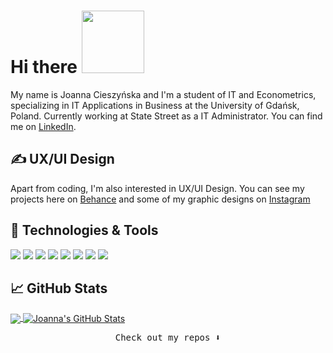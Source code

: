 # Hi there <img src="https://media.giphy.com/media/Wj7lNjMNDxSmc/giphy.gif" width="100px">
My name is Joanna Cieszyńska and I'm a student of IT and Econometrics, specializing in IT Applications in Business at the University of Gdańsk, Poland. Currently working at State Street as a IT Administrator. You can find me on [LinkedIn](https://www.linkedin.com/in/joannacieszynska/).

## &#x270d; UX/UI Design

Apart from coding, I'm also interested in UX/UI Design. You can see my projects here on [Behance][1] and some of my graphic designs on [Instagram][2]

## 🔧 Technologies & Tools
![](https://img.shields.io/badge/Code-JavaScript-informational?style=for-the-badge&logo=javascript&logoColor=black&color=41b883)
![](https://img.shields.io/badge/Code-Java-informational?style=for-the-badge&logo=java&logoColor=white&color=41b883)
![](https://img.shields.io/badge/Code-C_%23-informational?style=for-the-badge&logo=c-sharp&logoColor=white&color=41b883)
![](https://img.shields.io/badge/Tools-Adobe_XD-informational?style=for-the-badge&logo=adobe-xd&logoColor=white&color=41b883)
![](https://img.shields.io/badge/Tools-Figma-informational?style=for-the-badge&logo=figma&logoColor=white&color=41b883)
![](https://img.shields.io/badge/Tools-Visual_Studio-informational?style=for-the-badge&logo=visual-studio&logoColor=white&color=41b883)
![](https://img.shields.io/badge/Tools-Visual_Studio_Code-informational?style=for-the-badge&logo=visual-studio-code&logoColor=white&color=41b883)
![](https://img.shields.io/badge/Tools-IntelliJ_IDEA-informational?style=for-the-badge&logo=intellij-idea&logoColor=white&color=41b883)


## &#x1f4c8; GitHub Stats

<a href="https://github.com/jcieszynska/jcieszynska">
  <img align="center" src="https://github-readme-stats.vercel.app/api/top-langs/?username=jcieszynska&hide=html,typescript&theme=vue" />
</a>
<a href="https://github.com/jcieszynska/jcieszynska">
  <img align="center" src="https://github-readme-stats.vercel.app/api?username=jcieszynska&show_icons=true&line_height=27&count_private=true&theme=vue" alt="Joanna's GitHub Stats" />
</a>


<p align="center"><samp>
Check out my repos ⬇️  
  </samp>
</p>

<!-- links to social media icons -->

<!-- icons with padding -->

[1.1]: http://i.imgur.com/tXSoThF.png (twitter icon with padding)
[2.1]: http://i.imgur.com/0o48UoR.png (github icon with padding)

<!-- icons without padding -->

[1.2]: https://raw.githubusercontent.com/jcieszynska/jcieszynska/main/behance.png (behance icon)
[2.2]: http://i.imgur.com/9I6NRUm.png (github icon without padding)
[3.2]: https://raw.githubusercontent.com/MartinHeinz/MartinHeinz/master/linkedin-3-16.png (LinkedIn icon without padding)


<!-- links to your social media accounts -->

[1]: https://behance.com/joannacieszynska
[2]: https://www.instagram.com/yoanna_atelier/
[3]: https://www.linkedin.com/in/joannacieszynska/


<!-- Resources -->
<!-- Icons: https://simpleicons.org/ -->
<!-- GitHub Stats: https://github.com/anuraghazra/github-readme-stats -->
<!-- Emojis: https://emojipedia.org/emoji/ -->
<!-- HTML Emojis: https://www.fileformat.info/index.htm -->
<!-- Shields: https://shields.io/ -->
<!-- Awesome GitHub Profile README: https://github.com/abhisheknaiidu/awesome-github-profile-readme -->
<!--
**jcieszynska/jcieszynska** is a ✨ _special_ ✨ repository because its `README.md` (this file) appears on your GitHub profile.



